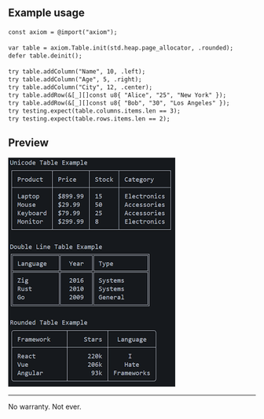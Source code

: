 ## Example usage

```zig
const axiom = @import("axiom");

var table = axiom.Table.init(std.heap.page_allocator, .rounded);
defer table.deinit();

try table.addColumn("Name", 10, .left);
try table.addColumn("Age", 5, .right);
try table.addColumn("City", 12, .center);
try table.addRow(&[_][]const u8{ "Alice", "25", "New York" });
try table.addRow(&[_][]const u8{ "Bob", "30", "Los Angeles" });
try testing.expect(table.columns.items.len == 3);
try testing.expect(table.rows.items.len == 2);
```

## Preview

<img src="img/screen.png">

---

No warranty. Not ever.
